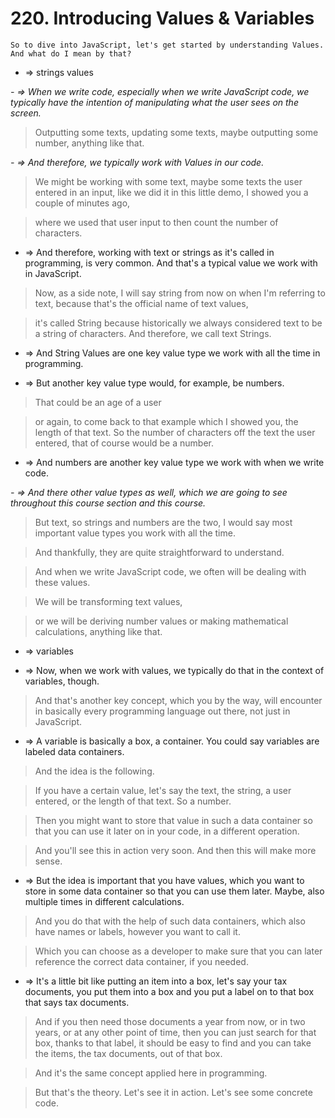 # 220. Introducing Values & Variables

```
So to dive into JavaScript, let's get started by understanding Values. And what do I mean by that?
```

- => strings values

_- => When we write code, especially when we write JavaScript code, we typically have the intention of manipulating what the user sees on the screen._

> Outputting some texts, updating some texts, maybe outputting some number, anything like that.

_- => And therefore, we typically work with Values in our code._

> We might be working with some text, maybe some texts the user entered in an input, like we did it in this little demo, I showed you a couple of minutes ago,

> where we used that user input to then count the number of characters.

- => And therefore, working with text or strings as it's called in programming, is very common. And that's a typical value we work with in JavaScript.

> Now, as a side note, I will say string from now on when I'm referring to text, because that's the official name of text values,

> it's called String because historically we always considered text to be a string of characters. And therefore, we call text Strings.

- => And String Values are one key value type we work with all the time in programming.

- => But another key value type would, for example, be numbers.

> That could be an age of a user

> or again, to come back to that example which I showed you, the length of that text. So the number of characters off the text the user entered, that of course would be a number.

- => And numbers are another key value type we work with when we write code.

_- => And there other value types as well, which we are going to see throughout this course section and this course._

> But text, so strings and numbers are the two, I would say most important value types you work with all the time.

> And thankfully, they are quite straightforward to understand.

> And when we write JavaScript code, we often will be dealing with these values.

> We will be transforming text values,

> or we will be deriving number values or making mathematical calculations, anything like that.

- => variables

- => Now, when we work with values, we typically do that in the context of variables, though.

> And that's another key concept, which you by the way, will encounter in basically every programming language out there, not just in JavaScript.

- => A variable is basically a box, a container. You could say variables are labeled data containers.

> And the idea is the following.

> If you have a certain value, let's say the text, the string, a user entered, or the length of that text. So a number.

> Then you might want to store that value in such a data container so that you can use it later on in your code, in a different operation.

> And you'll see this in action very soon. And then this will make more sense.

- => But the idea is important that you have values, which you want to store in some data container so that you can use them later. Maybe, also multiple times in different calculations.

> And you do that with the help of such data containers, which also have names or labels, however you want to call it.

> Which you can choose as a developer to make sure that you can later reference the correct data container, if you needed.

- => It's a little bit like putting an item into a box, let's say your tax documents, you put them into a box and you put a label on to that box that says tax documents.

> And if you then need those documents a year from now, or in two years, or at any other point of time, then you can just search for that box, thanks to that label, it should be easy to find and you can take the items, the tax documents, out of that box.

> And it's the same concept applied here in programming.

> But that's the theory. Let's see it in action. Let's see some concrete code.
